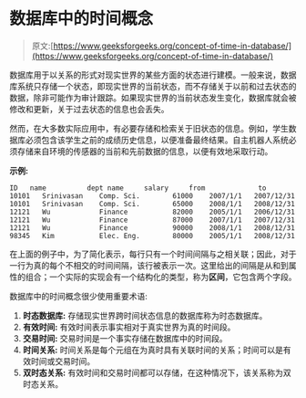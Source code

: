 # 数据库中的时间概念

> 原文:[https://www.geeksforgeeks.org/concept-of-time-in-database/](https://www.geeksforgeeks.org/concept-of-time-in-database/)

数据库用于以关系的形式对现实世界的某些方面的状态进行建模。一般来说，数据库系统只存储一个状态，即现实世界的当前状态，而不存储关于以前和过去状态的数据，除非可能作为审计跟踪。如果现实世界的当前状态发生变化，数据库就会被修改和更新，关于过去状态的信息也会丢失。

然而，在大多数实际应用中，有必要存储和检索关于旧状态的信息。例如，学生数据库必须包含该学生之前的成绩历史信息，以便准备最终结果。自主机器人系统必须存储来自环境的传感器的当前和先前数据的信息，以便有效地采取行动。

**示例:**

```
ID   name          dept name     salary     from             to 
10101   Srinivasan    Comp. Sci.        61000    2007/1/1   2007/12/31 
10101   Srinivasan    Comp. Sci.        65000    2008/1/1   2008/12/31 
12121   Wu            Finance           82000    2005/1/1   2006/12/31 
12121   Wu            Finance           87000    2007/1/1   2007/12/31 
12121   Wu            Finance           90000    2008/1/1   2008/12/31 
98345   Kim           Elec. Eng.        80000    2005/1/1   2008/12/31
```

在上面的例子中，为了简化表示，每行只有一个时间间隔与之相关联；因此，对于一行为真的每个不相交的时间间隔，该行被表示一次。这里给出的间隔是从和到属性的组合；一个实际的实现会有一个结构化的类型，称为**区间**，它包含两个字段。

数据库中的时间概念很少使用重要术语:

1.  **时态数据库:**
    存储现实世界跨时间状态信息的数据库称为时态数据库。
2.  **有效时间:**
    有效时间表示事实相对于真实世界为真的时间段。
3.  **交易时间:**
    交易时间是一个事实存储在数据库中的时间段。
4.  **时间关系:**
    时间关系是每个元组在为真时具有关联时间的关系；时间可以是有效时间或交易时间。
5.  **双时态关系:**
    有效时间和交易时间都可以存储，在这种情况下，该关系称为双时态关系。